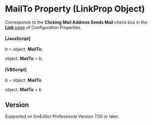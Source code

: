 # MailTo Property (LinkProp Object)

Corresponds to the **Clicking**
**Mail Address Sends Mail** check box in the [**Link** page](../../dlg/properties/link/index) of Configuration Properties.

#### \[JavaScript\]

_b_ =
object. **MailTo**;

object. **MailTo** = _b_;

#### \[VBScript\]

_b_ =
object. **MailTo**

object. **MailTo** = _b_

## Version

Supported on EmEditor Professional Version 7.00 or later.
